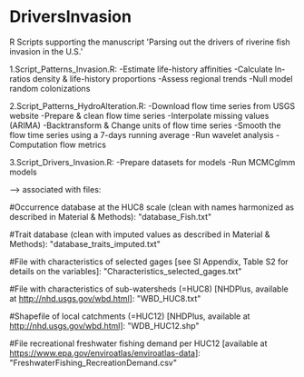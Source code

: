 # DriversInvasion
R Scripts supporting the manuscript 'Parsing out the drivers of riverine fish invasion in the U.S.'

1.Script_Patterns_Invasion.R:
-Estimate life-history affinities
-Calculate ln-ratios density & life-history proportions
-Assess regional trends
-Null model random colonizations

2.Script_Patterns_HydroAlteration.R:
-Download flow time series from USGS website
-Prepare & clean flow time series
-Interpolate missing values (ARIMA)
-Backtransform & Change units of flow time series
-Smooth the flow time series using a 7-days running average
-Run wavelet analysis
-Computation flow metrics 

3.Script_Drivers_Invasion.R:
-Prepare datasets for models
-Run MCMCglmm models

--> associated with files:

#Occurrence database at the HUC8 scale (clean with names harmonized as described in Material & Methods):
"database_Fish.txt"

#Trait database (clean with imputed values as described in Material & Methods):
"database_traits_imputed.txt"

#File with characteristics of selected gages  [see SI Appendix, Table S2 for details on the variables]:
"Characteristics_selected_gages.txt"

#File with characteristics of sub-watersheds (=HUC8) [NHDPlus, available at http://nhd.usgs.gov/wbd.html]:
"WBD_HUC8.txt"

#Shapefile of local catchments (=HUC12) [NHDPlus, available at http://nhd.usgs.gov/wbd.html]:
"WDB_HUC12.shp"   

#File recreational freshwater fishing demand per HUC12 [available at https://www.epa.gov/enviroatlas/enviroatlas-data]:
"FreshwaterFishing_RecreationDemand.csv"





